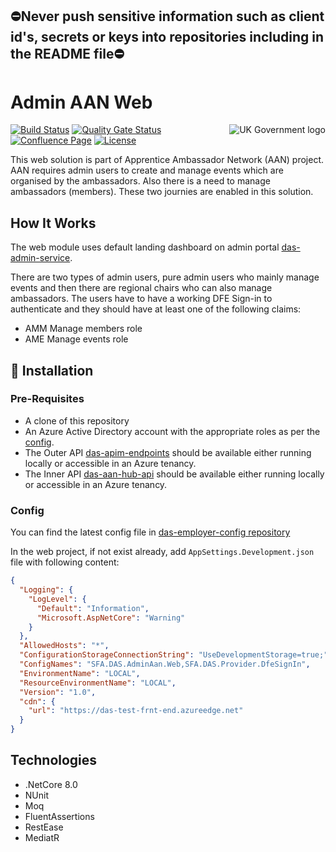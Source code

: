 ## ⛔Never push sensitive information such as client id's, secrets or keys into repositories including in the README file⛔

# Admin AAN Web

<img src="https://avatars.githubusercontent.com/u/9841374?s=200&v=4" align="right" alt="UK Government logo">

[![Build Status](https://dev.azure.com/sfa-gov-uk/Digital%20Apprenticeship%20Service/_apis/build/status/das-admin-aan-web?branchName=main)](https://dev.azure.com/sfa-gov-uk/Digital%20Apprenticeship%20Service/_build/latest?definitionId=3341&branchName=main)
[![Quality Gate Status](https://sonarcloud.io/api/project_badges/measure?project=SkillsFundingAgency_das-admin-aan-web&metric=alert_status)](https://sonarcloud.io/summary/new_code?id=SkillsFundingAgency_das-admin-aan-web)
[![Confluence Page](https://img.shields.io/badge/Confluence-Project-blue)](https://skillsfundingagency.atlassian.net/wiki/spaces/NDL/pages/3852894209/AAN+Apprentice+Solution+Architecture)
[![License](https://img.shields.io/badge/license-MIT-lightgrey.svg?longCache=true&style=flat-square)](https://en.wikipedia.org/wiki/MIT_License)

This web solution is part of Apprentice Ambassador Network (AAN) project. AAN requires admin users to create and manage events which are organised by the ambassadors. Also there is a need to manage ambassadors (members). These two journies are enabled in this solution. 

## How It Works

The web module uses default landing dashboard on admin portal [das-admin-service](https://github.com/SkillsFundingAgency/das-admin-service). 

There are two types of admin users, pure admin users who mainly manage events and then there are regional chairs who can also manage ambassadors. The users have to have a working DFE Sign-in to authenticate and they should have at least one of the following claims: 
- AMM Manage members role
- AME Manage events role

## 🚀 Installation

### Pre-Requisites
* A clone of this repository
* An Azure Active Directory account with the appropriate roles as per the [config](https://github.com/SkillsFundingAgency/das-employer-config/blob/master/das-tools-servicebus-support/SFA.DAS.Tools.Servicebus.Support.json).
* The Outer API [das-apim-endpoints](https://github.com/SkillsFundingAgency/das-apim-endpoints/tree/master/src/AdminAan) should be available either running locally or accessible in an Azure tenancy.
* The Inner API [das-aan-hub-api](https://github.com/SkillsFundingAgency/das-aan-hub-api) should be available either running locally or accessible in an Azure tenancy.

### Config
You can find the latest config file in [das-employer-config repository](https://github.com/SkillsFundingAgency/das-employer-config/blob/master/das-admin-aan-web/SFA.DAS.AdminAan.Web.json)

In the web project, if not exist already, add `AppSettings.Development.json` file with following content:
```json
{
  "Logging": {
    "LogLevel": {
      "Default": "Information",
      "Microsoft.AspNetCore": "Warning"
    }
  },
  "AllowedHosts": "*",
  "ConfigurationStorageConnectionString": "UseDevelopmentStorage=true;",
  "ConfigNames": "SFA.DAS.AdminAan.Web,SFA.DAS.Provider.DfeSignIn",
  "EnvironmentName": "LOCAL",
  "ResourceEnvironmentName": "LOCAL",
  "Version": "1.0",
  "cdn": {
    "url": "https://das-test-frnt-end.azureedge.net"
  }
} 
```

## Technologies
* .NetCore 8.0
* NUnit
* Moq
* FluentAssertions
* RestEase
* MediatR
